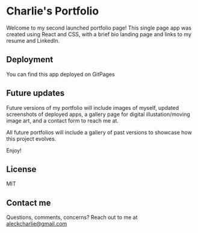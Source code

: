 # Charlie's Portfolio

Welcome to my second launched portfolio page! This single page app was created using React and CSS, with a brief bio landing page and links to my resume and LinkedIn. 

## Deployment

You can find this app deployed on GitPages

## Future updates
Future versions of my portfolio will include images of myself, updated screenshots of deployed apps, a gallery page for digital illustation/moving image art, and a contact form to reach me at. 

All future portfolios will include a gallery of past versions to showcase how this project evolves.

Enjoy!

## License
MIT

## Contact me
Questions, comments, concerns? Reach out to me at aleckcharlie@gmail.com
